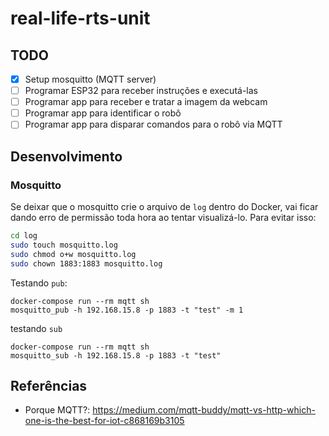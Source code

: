 # real-life-rts-unit

## TODO

- [x] Setup mosquitto (MQTT server)
- [ ] Programar ESP32 para receber instruções e executá-las
- [ ] Programar app para receber e tratar a imagem da webcam
- [ ] Programar app para identificar o robô
- [ ] Programar app para disparar comandos para o robô via MQTT

## Desenvolvimento

### Mosquitto

Se deixar que o mosquitto crie o arquivo de `log` dentro do Docker, vai ficar dando erro de permissão toda hora ao tentar visualizá-lo. Para evitar isso:

```sh
cd log
sudo touch mosquitto.log
sudo chmod o+w mosquitto.log
sudo chown 1883:1883 mosquitto.log
```

Testando `pub`:

```
docker-compose run --rm mqtt sh
mosquitto_pub -h 192.168.15.8 -p 1883 -t "test" -m 1
```

testando `sub`

```
docker-compose run --rm mqtt sh
mosquitto_sub -h 192.168.15.8 -p 1883 -t "test"
```

## Referências

- Porque MQTT?: https://medium.com/mqtt-buddy/mqtt-vs-http-which-one-is-the-best-for-iot-c868169b3105
